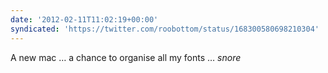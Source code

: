 ```yaml
---
date: '2012-02-11T11:02:19+00:00'
syndicated: 'https://twitter.com/roobottom/status/168300580698210304'
---
```

A new mac … a chance to organise all my fonts … *snore*
